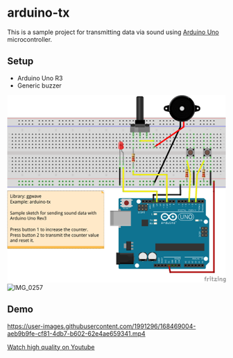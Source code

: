 # arduino-tx

This is a sample project for transmitting data via sound using [Arduino Uno](https://store.arduino.cc/products/arduino-uno-rev3) microcontroller.

## Setup

- Arduino Uno R3
- Generic buzzer

![Sketch-Breadboard](fritzing-sketch_bb.png)
![IMG_0257](https://user-images.githubusercontent.com/1991296/173232151-c01d01e9-8b36-4705-83a9-fb52b58382c7.jpg)

## Demo

https://user-images.githubusercontent.com/1991296/168469004-aeb9b9fe-cf81-4db7-b602-62e4ae659341.mp4

[Watch high quality on Youtube](https://youtu.be/qbzKo3zbQcI)
